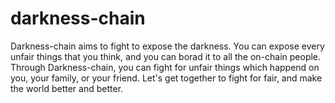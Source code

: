 # darkness-chain
Darkness-chain aims to fight to expose the darkness. You can expose every unfair things that you think, and you can borad it to all the on-chain people. Through Darkness-chain, you can fight for unfair things which happend on you, your family, or your friend.
Let's get together to fight for fair, and make the world better and better.
